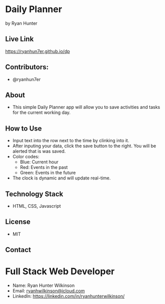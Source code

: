 # Daily Planner
by Ryan Hunter

## Live Link
https://ryanhun7er.github.io/dp

## Contributors:
* @ryanhun7er

## About
* This simple Daily Planner app will allow you to save activities and tasks for the current working day.

## How to Use
* Input text into the row next to the time by clinking into it. 
* After inputing your data, click the save button to the right. You will be alerted that is was saved.
* Color codes:
    * Blue: Current hour
    * Red: Events in the past
    * Green: Events in the future
* The clock is dynamic and will update real-time.


## Technology Stack
* HTML, CSS, Javascript


## License
* MIT

## Contact

# Full Stack Web Developer
* Name: Ryan Hunter Wilkinson
* Email: [ryanhwilkinson@icloud.com](mailto:ryanhwilkinson@icloud.com)
* LinkedIn: https://linkedin.com/in/ryanhunterwilkinson/

